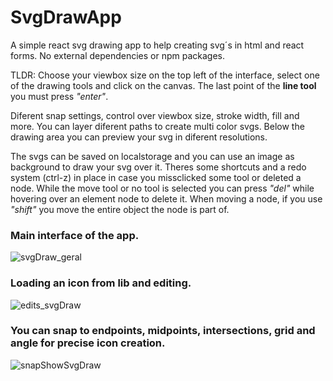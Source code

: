 # SvgDrawApp
A simple react svg drawing app to help creating svg´s in html and react forms. No external dependencies or npm packages.

TLDR: Choose your viewbox size on the top left of the interface, select one of the drawing tools and click on the canvas. The last point of the <b>line tool</b> you must press <i>"enter"</i>.

Diferent snap settings, control over viewbox size, stroke width, fill and more. You can layer diferent paths to create multi color svgs.
Below the drawing area you can preview your svg in diferent resolutions.

The svgs can be saved on localstorage and you can use an image as background to draw your svg over it. Theres some shortcuts and a redo system (ctrl-z) in place in case you missclicked some tool or deleted a node. While the move tool or no tool is selected you can press <i>"del"</i> while hovering over an element node to delete it.
When moving a node, if you use <i>"shift"</i> you move the entire object the node is part of.


<h3>Main interface of the app.</h3>

![svgDraw_geral](https://user-images.githubusercontent.com/12590962/212567965-1f059024-a882-4086-9ad7-fd3f4be8ab46.png)


<h3>Loading an icon from lib and editing.</h3>

![edits_svgDraw](https://user-images.githubusercontent.com/12590962/212568635-4ed3b9ee-638e-477b-93b2-e94591c89409.png)



<h3>You can snap to endpoints, midpoints, intersections, grid and angle for precise icon creation.</h3>

![snapShowSvgDraw](https://user-images.githubusercontent.com/12590962/212568224-f468e870-75c0-4af6-abca-c4107107e0d0.png)
